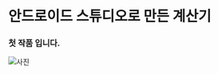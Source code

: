 # 안드로이드 스튜디오로 만든 계산기

### 첫 작품 입니다.
![사진](https://user-images.githubusercontent.com/74956591/104541860-c31bd980-5665-11eb-914c-3fa5117abd35.jpg)
[](url)
